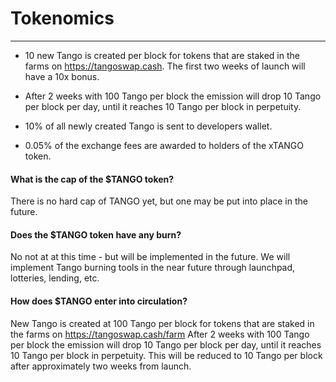 # Tokenomics

---

- 10 new Tango is created per block for tokens that are staked in the farms on <https://tangoswap.cash>. The first two weeks of launch will have a 10x bonus.
- After 2 weeks with 100 Tango per block the emission will drop 10 Tango per block per day, until it reaches 10 Tango per block in perpetuity.
- 10% of all newly created Tango is sent to developers wallet.

- 0.05% of the exchange fees are awarded to holders of the xTANGO token.


#### What is the cap of the $TANGO token?

There is no hard cap of TANGO yet, but one may be put into place in the future.

#### Does the $TANGO token have any burn?

No not at at this time - but will be implemented in the future.
We will implement Tango burning tools in the near future through launchpad, lotteries, lending, etc.

#### How does $TANGO enter into circulation?

New Tango is created at 100 Tango per block for tokens that are staked in the farms on <https://tangoswap.cash/farm>
After 2 weeks with 100 Tango per block the emission will drop 10 Tango per block per day, until it reaches 10 Tango per block in perpetuity.
This will be reduced to 10 Tango per block after approximately two weeks from launch.
